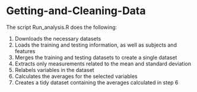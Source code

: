 # Getting-and-Cleaning-Data

The script Run_analysis.R does the following:
  1. Downloads the necessary datasets
  2. Loads the training and testing information, as well as subjects and features
  3. Merges the training and testing datasets to create a single dataset
  4. Extracts only measurements related to the mean and standard deviation
  5. Relabels variables in the dataset
  6. Calculates the averages for the selected variables
  7. Creates a tidy dataset containing the averages calculated in step 6
